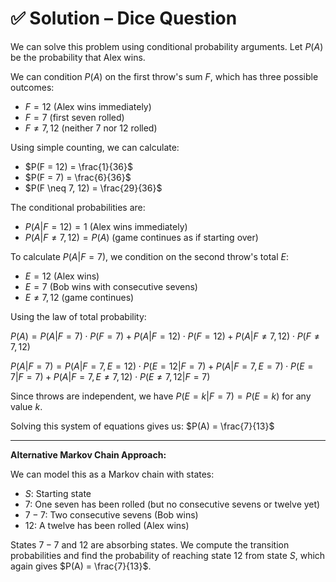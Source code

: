 # ✅ Solution – Dice Question

We can solve this problem using conditional probability arguments. Let $P(A)$ be the probability that Alex wins. 

We can condition $P(A)$ on the first throw's sum $F$, which has three possible outcomes:
- $F = 12$ (Alex wins immediately)
- $F = 7$ (first seven rolled)  
- $F \neq 7, 12$ (neither 7 nor 12 rolled)

Using simple counting, we can calculate:
- $P(F = 12) = \frac{1}{36}$
- $P(F = 7) = \frac{6}{36}$  
- $P(F \neq 7, 12) = \frac{29}{36}$

The conditional probabilities are:
- $P(A | F = 12) = 1$ (Alex wins immediately)
- $P(A | F \neq 7, 12) = P(A)$ (game continues as if starting over)

To calculate $P(A | F = 7)$, we condition on the second throw's total $E$:
- $E = 12$ (Alex wins)
- $E = 7$ (Bob wins with consecutive sevens)
- $E \neq 7, 12$ (game continues)

Using the law of total probability:

$P(A) = P(A | F = 7) \cdot P(F = 7) + P(A | F = 12) \cdot P(F = 12) + P(A | F \neq 7, 12) \cdot P(F \neq 7, 12)$

$P(A | F = 7) = P(A | F = 7, E = 12) \cdot P(E = 12 | F = 7) + P(A | F = 7, E = 7) \cdot P(E = 7 | F = 7) + P(A | F = 7, E \neq 7, 12) \cdot P(E \neq 7, 12 | F = 7)$

Since throws are independent, we have $P(E = k | F = 7) = P(E = k)$ for any value $k$.

Solving this system of equations gives us:
$P(A) = \frac{7}{13}$

---

**Alternative Markov Chain Approach:**

We can model this as a Markov chain with states:
- $S$: Starting state
- $7$: One seven has been rolled (but no consecutive sevens or twelve yet)
- $7-7$: Two consecutive sevens (Bob wins)
- $12$: A twelve has been rolled (Alex wins)

States $7-7$ and $12$ are absorbing states. We compute the transition probabilities and find the probability of reaching state $12$ from state $S$, which again gives $P(A) = \frac{7}{13}$.